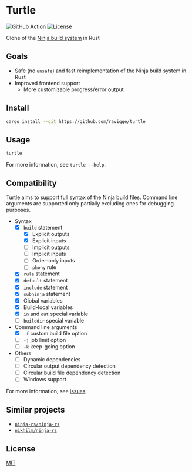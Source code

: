 # Turtle

[![GitHub Action](https://img.shields.io/github/workflow/status/raviqqe/turtle/test?style=flat-square)](https://github.com/raviqqe/turtle/actions)
[![License](https://img.shields.io/github/license/raviqqe/turtle.svg?style=flat-square)](LICENSE)

Clone of the [Ninja build system](https://github.com/ninja-build/ninja) in Rust

## Goals

- Safe (no `unsafe`) and fast reimplementation of the Ninja build system in Rust
- Improved frontend support
  - More customizable progress/error output

## Install

```sh
cargo install --git https://github.com/raviqqe/turtle
```

## Usage

```sh
turtle
```

For more information, see `turtle --help`.

## Compatibility

Turtle aims to support full syntax of the Ninja build files. Command line arguments are supported only partially excluding ones for debugging purposes.

- Syntax
  - [x] `build` statement
    - [x] Explicit outputs
    - [x] Explicit inputs
    - [ ] Implicit outputs
    - [ ] Implicit inputs
    - [ ] Order-only inputs
    - [ ] `phony` rule
  - [x] `rule` statement
  - [x] `default` statement
  - [x] `include` statement
  - [x] `subninja` statement
  - [x] Global variables
  - [x] Build-local variables
  - [x] `in` and `out` special variable
  - [ ] `builddir` special variable
- Command line arguments
  - [x] `-f` custom build file option
  - [ ] `-j` job limit option
  - [ ] `-k` keep-going option
- Others
  - [ ] Dynamic dependencies
  - [ ] Circular output dependency detection
  - [ ] Circular build file dependency detection
  - [ ] Windows support

For more information, see [issues](https://github.com/raviqqe/turtle/issues).

## Similar projects

- [`ninja-rs/ninja-rs`](https://github.com/ninja-rs/ninja-rs)
- [`nikhilm/ninja-rs`](https://github.com/nikhilm/ninja-rs)

## License

[MIT](LICENSE)
